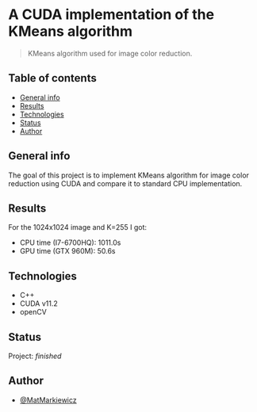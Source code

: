 # A CUDA implementation of the KMeans algorithm
> KMeans algorithm used for image color reduction.

## Table of contents
* [General info](#general-info)
* [Results](#results)
* [Technologies](#technologies)
* [Status](#status)
* [Author](#author)

## General info
The goal of this project is to implement KMeans algorithm for image color reduction using CUDA and compare it to standard CPU implementation. 

## Results
For the 1024x1024 image and K=255 I got:
* CPU time (I7-6700HQ): 1011.0s
* GPU time (GTX 960M): 50.6s

## Technologies
* C++
* CUDA v11.2
* openCV

## Status
Project: _finished_

## Author
* [@MatMarkiewicz](https://github.com/MatMarkiewicz)

